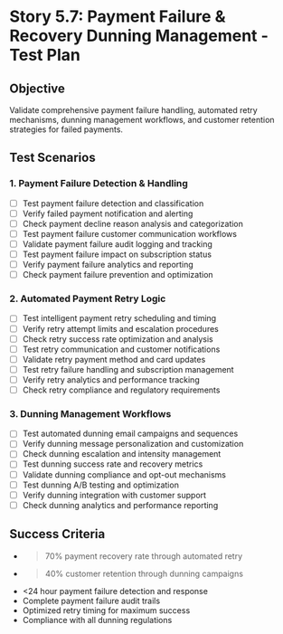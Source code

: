 # Story 5.7: Payment Failure & Recovery Dunning Management - Test Plan

## Objective
Validate comprehensive payment failure handling, automated retry mechanisms, dunning management workflows, and customer retention strategies for failed payments.

## Test Scenarios

### 1. Payment Failure Detection & Handling
- [ ] Test payment failure detection and classification
- [ ] Verify failed payment notification and alerting
- [ ] Check payment decline reason analysis and categorization
- [ ] Test payment failure customer communication workflows
- [ ] Validate payment failure audit logging and tracking
- [ ] Test payment failure impact on subscription status
- [ ] Verify payment failure analytics and reporting
- [ ] Check payment failure prevention and optimization

### 2. Automated Payment Retry Logic
- [ ] Test intelligent payment retry scheduling and timing
- [ ] Verify retry attempt limits and escalation procedures
- [ ] Check retry success rate optimization and analysis
- [ ] Test retry communication and customer notifications
- [ ] Validate retry payment method and card updates
- [ ] Test retry failure handling and subscription management
- [ ] Verify retry analytics and performance tracking
- [ ] Check retry compliance and regulatory requirements

### 3. Dunning Management Workflows
- [ ] Test automated dunning email campaigns and sequences
- [ ] Verify dunning message personalization and customization
- [ ] Check dunning escalation and intensity management
- [ ] Test dunning success rate and recovery metrics
- [ ] Validate dunning compliance and opt-out mechanisms
- [ ] Test dunning A/B testing and optimization
- [ ] Verify dunning integration with customer support
- [ ] Check dunning analytics and performance reporting

## Success Criteria
- >70% payment recovery rate through automated retry
- >40% customer retention through dunning campaigns
- <24 hour payment failure detection and response
- Complete payment failure audit trails
- Optimized retry timing for maximum success
- Compliance with all dunning regulations